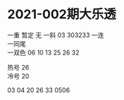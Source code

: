 # 2021-002期大乐透

一重        暂定 无
一斜        03   303233 
一连       
一同尾    
一双色       06 10 13 25 26 32

热号         26  
冷号         20


03 04 20 26 33 0506